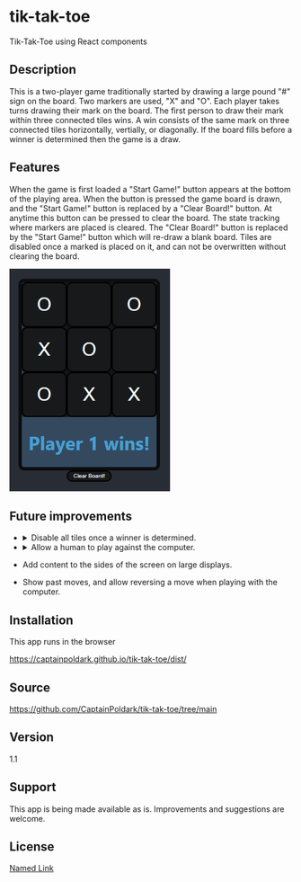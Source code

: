 # tik-tak-toe

Tik-Tak-Toe using React components

## Description

This is a two-player game traditionally started by drawing a large pound "#" sign on the board.
Two markers are used, "X" and "O". Each player takes turns drawing their mark on the board.
The first person to draw their mark within three connected tiles wins. A win consists of
the same mark on three connected tiles horizontally, vertially, or diagonally. If the board
fills before a winner is determined then the game is a draw.

## Features

When the game is first loaded a "Start Game!" button appears at the bottom of the playing area.
When the button is pressed the game board is drawn, and the "Start Game!" button is replaced by
a "Clear Board!" button. At anytime this button can be pressed to clear the board. The state
tracking where markers are placed is cleared. The "Clear Board!" button is replaced by the
"Start Game!" button which will re-draw a blank board. Tiles are disabled once a marked is 
placed on it, and can not be overwritten without clearing the board.

![picture gameboard-screenshot](https://github.com/CaptainPoldark/tik-tak-toe/blob/main/images/game-board.PNG "Gameboard Screenshot")

## Future improvements

* <details> <summary>Disable all tiles once a winner is determined.</summary><p>This may already be done with the mounted React state, but hasn't been implemented.</p></details>

* <details> <summary>Allow a human to play against the computer.</summary><p> This feature may initially call a function that adds a marker to a random null value in game state. The computer won't have any strategy yet.</p></details>

* Add content to the sides of the screen on large displays.

* Show past moves, and allow reversing a move when playing with the computer.

## Installation

This app runs in the browser

https://captainpoldark.github.io/tik-tak-toe/dist/

## Source

https://github.com/CaptainPoldark/tik-tak-toe/tree/main

## Version

1.1

## Support

This app is being made available as is. Improvements and
suggestions are welcome. 

## License

[Named Link](https://github.com/CaptainPoldark/tik-tak-toe/blob/main/LICENSE "MIT LICENSE")